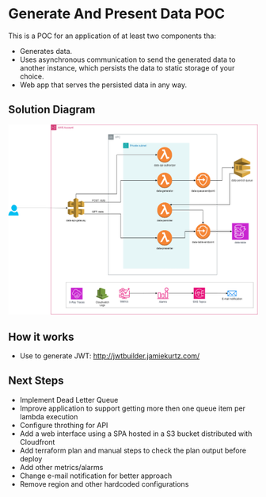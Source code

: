 # Generate And Present Data POC

This is a POC for an application of at least two components tha:
- Generates data.
- Uses asynchronous communication to send the generated data to another instance, which persists the data to static storage of your choice.
- Web app that serves the persisted data in any way.

## Solution Diagram
![Solution Diagram](/assets/solution_diagram.png)

## How it works
- Use to generate JWT: http://jwtbuilder.jamiekurtz.com/

## Next Steps
- Implement Dead Letter Queue
- Improve application to support getting more then one queue item per lambda execution
- Configure throthing for API
- Add a web interface using a SPA hosted in a S3 bucket distributed with Cloudfront
- Add terraform plan and manual steps to check the plan output before deploy
- Add other metrics/alarms
- Change e-mail notification for better approach
- Remove region and other hardcoded configurations
